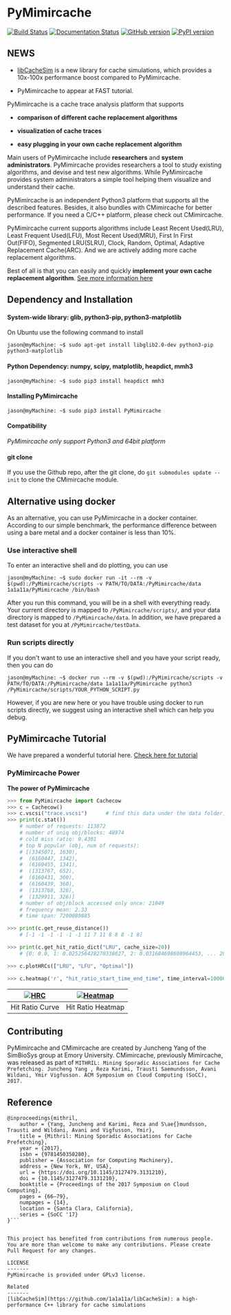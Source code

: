 PyMimircache
==========

[![Build Status](https://travis-ci.org/1a1a11a/PyMimircache.svg?branch=master)](https://travis-ci.org/1a1a11a/PyMimircache)
[![Documentation Status](https://readthedocs.org/projects/pymimircache/badge/?version=develop)](http://pymimircache.readthedocs.io/en/develop/?badge=develop)
[![GitHub version](https://badge.fury.io/gh/1a1a11a%2FPyMimircache.svg)](https://badge.fury.io/gh/1a1a11a%2FPyMimircache)
[![PyPI version](https://badge.fury.io/py/PyMimircache.svg)](https://badge.fury.io/py/PyMimircache)

NEWS
----

* [libCacheSim](https://www.github.com/1a1a11a/libcachesim) is a new library for cache simulations, which provides a 10x-100x performance boost compared to PyMimircache. 

* PyMimircache to appear at FAST tutorial. 



PyMimircache is a cache trace analysis platform that supports

-   **comparison of different cache replacement algorithms**

-   **visualization of cache traces**

-   **easy plugging in your own cache replacement algorithm**

Main users of PyMimircache include **researchers** and **system administrators**. PyMimircache provides researchers a tool to 
study existing algorithms, and devise and test new algorithms. While PyMimircache provides system administrators a simple tool helping 
them visualize and understand their cache. 
  
PyMimircache is an independent Python3 platform that supports all the described features. 
Besides, it also bundles with CMimircache for better performance. If you need a C/C++ platform, please check out CMimircache. 
 
PyMimircache current supports algorithms include Least Recent Used(LRU), Least Frequent Used(LFU), 
Most Recent Used(MRU), First In First Out(FIFO), Segmented LRU(SLRU), Clock, Random, Optimal, Adaptive Replacement Cache(ARC).
And we are actively adding more cache replacement algorithms.

Best of all is that you can easily and quickly **implement your own cache
replacement algorithm**. [See more information here](http://mimircache.info)


Dependency and Installation
---------------------------

#### System-wide library: glib, python3-pip, python3-matplotlib

On Ubuntu use the following command to install

~~~~~~~~~~~~~~~~~~~~~~~~~~~~~~~~~~~~~~~~~~~~~~~~~~~~~~~~~~~~~~~~~~~~~~~~~~~~~~~~
jason@myMachine: ~$ sudo apt-get install libglib2.0-dev python3-pip python3-matplotlib
~~~~~~~~~~~~~~~~~~~~~~~~~~~~~~~~~~~~~~~~~~~~~~~~~~~~~~~~~~~~~~~~~~~~~~~~~~~~~~~~

#### Python Dependency: numpy, scipy, matplotlib, heapdict, mmh3

~~~~~~~~~~~~~~~~~~~~~~~~~~~~~~~~~~~~~~~~~~~~~~~~~~~~~~~~~~~~~~~~~~~~~~~~~~~~~~~~
jason@myMachine: ~$ sudo pip3 install heapdict mmh3
~~~~~~~~~~~~~~~~~~~~~~~~~~~~~~~~~~~~~~~~~~~~~~~~~~~~~~~~~~~~~~~~~~~~~~~~~~~~~~~~

#### Installing PyMimircache

~~~~~~~~~~~~~~~~~~~~~~~~~~~~~~~~~~~~~~~~~~~~~~~~~~~~~~~~~~~~~~~~~~~~~~~~~~~~~~~~
jason@myMachine: ~$ sudo pip3 install PyMimircache
~~~~~~~~~~~~~~~~~~~~~~~~~~~~~~~~~~~~~~~~~~~~~~~~~~~~~~~~~~~~~~~~~~~~~~~~~~~~~~~~

#### Compatibility

*PyMimircache only support Python3 and 64bit platform*
 
#### git clone

If you use the Github repo, after the git clone, do `git submodules update --init` to clone the CMimircache module.


Alternative using docker
------------------------

As an alternative, you can use PyMimircache in a docker container. According to our simple benchmark, the performance difference between using a bare metal and a docker container is less than 10%.

### Use interactive shell

To enter an interactive shell and do plotting, you can use

~~~~~~~~~~~~~~~~~~~~~~~~~~~~~~~~~~~~~~~~~~~~~~~~~~~~~~~~~~~~~~~~~~~~~~~~~~~~~~~~
jason@myMachine: ~$ sudo docker run -it --rm -v $(pwd):/PyMimircache/scripts -v PATH/TO/DATA:/PyMimircache/data 1a1a11a/PyMimircache /bin/bash
~~~~~~~~~~~~~~~~~~~~~~~~~~~~~~~~~~~~~~~~~~~~~~~~~~~~~~~~~~~~~~~~~~~~~~~~~~~~~~~~

After you run this command, you will be in a shell with everything ready. Your
current directory is mapped to `/PyMimircache/scripts/`, and your data directory is
mapped to `/PyMimircache/data`. In addition, we have prepared a test dataset for
you at `/PyMimircache/testData`.
 

### Run scripts directly

If you don't want to use an interactive shell and you have your script ready,
then you can do

~~~~~~~~~~~~~~~~~~~~~~~~~~~~~~~~~~~~~~~~~~~~~~~~~~~~~~~~~~~~~~~~~~~~~~~~~~~~~~~~
jason@myMachine: ~$ docker run --rm -v $(pwd):/PyMimircache/scripts -v PATH/TO/DATA:/PyMimircache/data 1a1a11a/PyMimircache python3 /PyMimircache/scripts/YOUR_PYTHON_SCRIPT.py
~~~~~~~~~~~~~~~~~~~~~~~~~~~~~~~~~~~~~~~~~~~~~~~~~~~~~~~~~~~~~~~~~~~~~~~~~~~~~~~~

However, if you are new here or you have trouble using docker to run scripts
directly, we suggest using an interactive shell which can help you debug.


PyMimircache Tutorial
-------------------

We have prepared a wonderful tutorial here. [Check here for tutorial](http://pymimircache.readthedocs.io)

### PyMimircache Power

**The power of PyMimircache**

```python
>>> from PyMimircache import Cachecow
>>> c = Cachecow()
>>> c.vscsi("trace.vscsi")      # find this data under the data folder, other types of data are supported as well
>>> print(c.stat())
	# number of requests: 113872
	# number of uniq obj/blocks: 48974
	# cold miss ratio: 0.4301
	# top N popular (obj, num of requests):
	# [(3345071, 1630),
	#  (6160447, 1342),
	#  (6160455, 1341),
	#  (1313767, 652),
	#  (6160431, 360),
	#  (6160439, 360),
	#  (1313768, 326),
	#  (1329911, 326)]
	# number of obj/block accessed only once: 21049
	# frequency mean: 2.33
	# time span: 7200089885

>>> print(c.get_reuse_distance())
    # [-1 -1 -1 -1 -1 -1 11 7 11 8 8 8 -1 8]

>>> print(c.get_hit_ratio_dict("LRU", cache_size=20))
    # {0: 0.0, 1: 0.025256428270338627, 2: 0.031684698608964453, ... 20: 0.07794716875087819}

>>> c.plotHRCs(["LRU", "LFU", "Optimal"])

>>> c.heatmap('r', "hit_ratio_start_time_end_time", time_interval=10000000)

```

| [![HRC](https://github.com/1a1a11a/PyMimircache/blob/develop/docs/User/images/github_HRC.png)](https://github.com/1a1a11a/PyMimircache/blob/develop/docs/User/images/github_HRC.png)  | [![Heatmap](https://github.com/1a1a11a/PyMimircache/blob/develop/docs/User/images/github_heatmap.png)](https://github.com/1a1a11a/PyMimircache/blob/develop/docs/User/images/github_heatmap.png) |
|:---:|:---:|
| Hit Ratio Curve | Hit Ratio Heatmap |


Contributing
------------
PyMimircache and CMimircache are created by Juncheng Yang of the SimBioSys group at Emory University. CMimircache, previously Mimircache, was released as part of
`
MITHRIL: Mining Sporadic Associations for Cache Prefetching. Juncheng Yang , Reza Karimi, Trausti Saemundsson, Avani Wildani, Ymir Vigfusson. ACM Symposium on Cloud Computing (SoCC), 2017. `

Reference 
---------
```
@inproceedings{mithril,
	author = {Yang, Juncheng and Karimi, Reza and S\ae{}mundsson, Trausti and Wildani, Avani and Vigfusson, Ymir},
	title = {Mithril: Mining Sporadic Associations for Cache Prefetching},
	year = {2017},
	isbn = {9781450350280},
	publisher = {Association for Computing Machinery},
	address = {New York, NY, USA},
	url = {https://doi.org/10.1145/3127479.3131210},
	doi = {10.1145/3127479.3131210},
	booktitle = {Proceedings of the 2017 Symposium on Cloud Computing},
	pages = {66–79},
	numpages = {14},
	location = {Santa Clara, California},
	series = {SoCC '17}
}```


This project has benefited from contributions from numerous people. You are more than welcome to make any contributions. Please create Pull Request for any changes.

LICENSE
-------
PyMimircache is provided under GPLv3 license.

Related
-------
[libCacheSim](https://github.com/1a1a11a/libCacheSim): a high-performance C++ library for cache simulations
